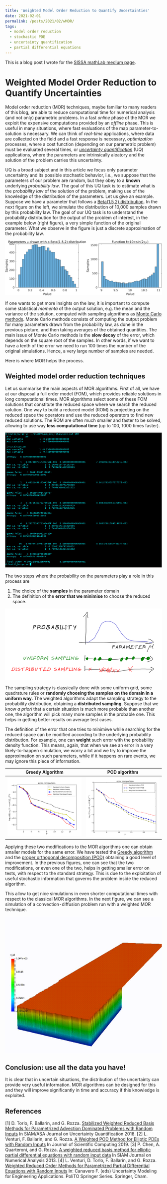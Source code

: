 ```yaml
---
title: 'Weighted Model Order Reduction to Quantify Uncertainties'
date: 2021-02-01
permalink: /posts/2021/02/wMOR/
tags:
  - model order reduction
  - stochastic PDE
  - uncertainty quantification
  - partial differential equations
---
```


This is a blog post I wrote for the [SISSA mathLab medium page](https://medium.com/sissa-mathlab).

Weighted Model Order Reduction to Quantify Uncertainties
======
Model order reduction (MOR) techniques, maybe familiar to many readers of this blog, are able to reduce computational time for numerical analysis (and not only) parametric problems. In a fast *online* phase of the MOR we exploit the expensive computations provided by an *offline* phase. This is useful in many situations, where fast evaluations of the map parameter-to-solution is necessary. We can think of *real-time* applications, where data are collected on the field and a fast response is necessary, *optimization* processes, where a cost function (depending on our parametric problem) must be evaluated several times, or [*uncertainty quantification*](https://en.wikipedia.org/wiki/Uncertainty_quantification) (UQ) applications, where the parameters are intrinsically aleatory and the solution of the problem carries this uncertainty.

UQ is a broad subject and in this article we focus only parameter uncertainty and its possible stochastic behavior, i.e., we suppose that the parameters of our problem are random, but they obey to a **known** underlying *probability law*. The goal of this UQ task is to estimate what is the *probability law* of the solution of the problem, making use of the knowledge of the distribution of the parameters. Let us give an example. Suppose we have a parameter that follows a [Beta(1.5,2) distribution](https://en.wikipedia.org/wiki/Beta_distribution). In the next figure on the left, we simulate the distribution of 10,000 samples drawn by this probability law. The goal of our UQ task is to understand the probability distribution for the output of the problem of interest, in the example below (right figure), a very simple function of the original parameter. What we observe in the figure is just a discrete approximation of the probability law.

![On the left: 10,000 samples drawn from a Beta(1.5,2) distribution. On the right: a function applied to the parameters.](/files/images/posts/MORUQ/betaDistributedFunction.png)


If one wants to get more insights on the law, it is important to compute some statistical *momenta* of the output solution, e.g. the mean and the variance of the solution, computed with sampling algorithms as [Monte Carlo methods](https://en.wikipedia.org/wiki/Monte_Carlo_method). Monte Carlo methods consists of computing the output problem for many parameters drawn from the probability law, as done in the previous picture, and then taking averages of the obtained quantities. The main issue of Monte Carlo methods is the **slow decay** of the error, which depends on the square root of the samples. In other words, if we want to have a tenth of the error we need to run 100 times the number of the original simulations. Hence, a very large number of samples are needed.

Here is where MOR helps the process.

Weighted model order reduction techniques
-----------------------------------------
Let us summarise the main aspects of MOR algorithms. First of all, we have at our disposal a full order model (FOM), which provides reliable solutions in long computational times. MOR algorithms select some of these FOM solutions that constitute the reduced space where we search the reduced solution. One way to build a reduced model (ROM) is projecting on the reduced space the operators and use the reduced operators to find new reduced solutions. The ROM are often much smaller and faster to be solved, allowing to use way **less computational time** (up to 100, 1000 times faster).

![How to build a (projection-based) reduced order model.](/files/images/posts/MORUQ/MORprocess.png)

The two steps where the probability on the parameters play a role in this process are 
1) The choice of the **samples** in the parameter domain
2) The definition of the **error that we minimise** to choose the reduced space.

![Sampling.](/files/images/posts/MORUQ/Sampling.png)


The sampling strategy is classically done with some uniform grid, some quadrature rules or **randomly choosing the samples on the domain in a uniform way**. The weighted algorithms adapt the sampling strategy to the probability distribution, obtaining a **distributed sampling**. Suppose that we know *a priori* that a certain situation is much more probable than another one, the algorithm will pick many more samples in the probable one. This helps in getting better results on average test cases.

The definition of the error that one tries to minimiwe while searching for the reduced space can be modified according to the underlying probability distribution. For example, one can **weight** such error with the probability density function. This means, again, that when we see an error in a very likely-to-happen simulation, we worry a lot and we try to improve the approximation on such parameters, while if it happens on rare events, we may ignore this piece of information.

Greedy Algorithm           |  POD algorithm
:-------------------------:|:-------------------------:
![greedy](/files/images/posts/MORUQ/greedy.png)  |  ![POD](/files/images/posts/MORUQ/POD.png)

Applying these two modifications to the MOR algorithms one can obtain smaller models for the same error. We have tested the [Greedy algorithm](https://en.wikipedia.org/wiki/Greedy_algorithm) and the [proper orthogonal decomposition (POD)](https://en.wikipedia.org/wiki/Proper_orthogonal_decomposition) obtaining a good level of improvement. In the previous figures, one can see that the two modifications, or even one of the two, helps in getting smaller error on tests, with respect to the standard strategy. This is due to the exploitation of useful stochastic information that governs the problem inside the reduced algorithm.

This allow to get nice simulations in even shorter computational times with respect to the classical MOR algorithms. In the next figure, we can see a simulation of a convection - diffusion problem run with a weighted MOR technique.

![Sampling.](/files/images/posts/MORUQ/animation.gif)

Conclusion: use all the data you have!
--------------------------------------
It is clear that in uncertain situations, the distribution of the uncertainty can provide very useful information. MOR algorithms can be designed for this and they will improve significantly in time and accuracy if this knowledge is exploited.

References
----------
[1] D. Torlo, F. Ballarin, and G. Rozza. [Stabilized Weighted Reduced Basis Methods for Parametrized Advection Dominated Problems with Random Inputs](/publication/2018-10-25-stabilized-weighted) In SIAM/ASA Journal on Uncertainty Quantification 2018.
[2] L. Venturi, F. Ballarin, and G. Rozza. [A Weighted POD Method for Elliptic PDEs with Random Inputs](https://link.springer.com/article/10.1007/s10915-018-0830-7) In Journal of Scientific Computing 2019.
[3] P. Chen, A. Quarteroni, and G. Rozza. [A weighted reduced basis method for elliptic partial differential equations with random input data](https://doi.org/10.1137/130905253) In SIAM Journal on Numerical Analysis 2013.
[4] L. Venturi, D. Torlo, F. Ballarin, and G. Rozza. [Weighted Reduced Order Methods for Parametrized Partial Differential Equations with Random Inputs](https://link.springer.com/chapter/10.1007/978-3-030-04870-9_2) In: Canavero F. (eds) Uncertainty Modeling for Engineering Applications. PoliTO Springer Series. Springer, Cham.
